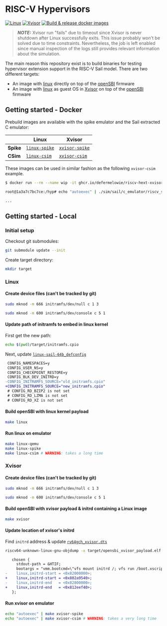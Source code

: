 # RISC-V Hypervisors

[![Linux](https://github.com/defermelowie/riscv-hext-xvisor-linux/actions/workflows/linux.yml/badge.svg)](https://github.com/defermelowie/riscv-hext-xvisor-linux/actions/workflows/linux.yml)
[![Xvisor](https://github.com/defermelowie/riscv-hext-xvisor-linux/actions/workflows/xvisor.yml/badge.svg)](https://github.com/defermelowie/riscv-hext-xvisor-linux/actions/workflows/xvisor.yml)
[![Build & release docker images](https://github.com/defermelowie/riscv-hext-xvisor-linux/actions/workflows/dockerize.yml/badge.svg)](https://github.com/defermelowie/riscv-hext-xvisor-linux/actions/workflows/dockerize.yml)

> **_NOTE:_** Xvisor run "fails" due to timeout since Xvisor is never shutdown after Linux successfully exits.
> This issue probably won't be solved due to time constraints.
> Nevertheless, the job is left enabled since manual inspection of the logs still provides relevant information about the simulation.

The main reason this repository exist is to build binaries for testing hypervisor extension support in the RISC-V Sail model.
There are two different targets:
- An image with [linux](./linux/) directly on top of the [openSBI](./opensbi/) firmware
- An image with [linux](./linux/) as guest OS in [Xvisor](./xvisor/) on top of the [openSBI](./opensbi/) firmware

## Getting started - Docker

Prebuild images are available with the spike emulator and the Sail extracted C emulator:

|           | **Linux**                                                                     | **Xvisor**                                                                      |
|-----------|-------------------------------------------------------------------------------|---------------------------------------------------------------------------------|
| **Spike** | [`linux-spike`](https://ghcr.io/defermelowie/riscv-hext-xvisor-linux/linux-spike:wip) | [`xvisor-spike`](https://ghcr.io/defermelowie/riscv-hext-xvisor-linux/xvisor-spike:wip) |
| **CSim**  | [`linux-csim`](https://ghcr.io/defermelowie/riscv-hext-xvisor-linux/linux-csim:wip)   | [`xvisor-csim`](https://ghcr.io/defermelowie/riscv-hext-xvisor-linux/xvisor-csim:wip)   |

These images can be used in similar fashion as the following `xvisor-csim` example.

```sh
$ docker run --rm --name wip -it ghcr.io/defermelowie/riscv-hext-xvisor-linux/xvisor-csim:wip

root@1a3a7c7bc7ce:/hyp# echo "autoexec" | ./sim/sail/c_emulator/riscv_sim_RV64 -Vmem -Vplatform -Vreg -Vinstr --enable-dirty-update --enable-pmp --mtval-has-illegal-inst-bits --xtinst-has-transformed-inst --ram-size 1024 --device-tree-blob rv64gch_xvisor.dtb opensbi_xvisor_payload.elf

...
```

## Getting started - Local

### Initial setup

Checkout git submodules:
```bash
git submodule update --init
```

Create target directory:
```bash
mkdir target
```

### Linux

#### Create device files (can't be tracked by git)

```bash
sudo mknod -m 666 initramfs/dev/null c 1 3
```
```bash
sudo mknod -m 600 initramfs/dev/console c 5 1
```

#### Update path of initramfs to embed in linux kernel

First get the new path:
```bash
echo $(pwd)/target/initramfs.cpio
```
Next, update [`linux-sail-64b_defconfig`](./linux-sail-64b_defconfig)
```diff
 CONFIG_NAMESPACES=y
 CONFIG_USER_NS=y
 CONFIG_CHECKPOINT_RESTORE=y
 CONFIG_BLK_DEV_INITRD=y
-CONFIG_INITRAMFS_SOURCE="old_initramfs.cpio"
+CONFIG_INITRAMFS_SOURCE="new_initramfs.cpio"
 # CONFIG_RD_BZIP2 is not set
 # CONFIG_RD_LZMA is not set
 # CONFIG_RD_XZ is not set
```

#### Build openSBI with linux kernel payload
```bash
make linux
```

#### Run linux on emulator
```bash
make linux-qemu
make linux-spike
make linux-csim # WARNING: takes a long time
```

### Xvisor

#### Create device files (can't be tracked by git)

```bash
sudo mknod -m 666 initramfs/dev/null c 1 3
```
```bash
sudo mknod -m 600 initramfs/dev/console c 5 1
```

#### Build openSBI with xvisor payload & initrd containing a Linux image

```bash
make xvisor
```

#### Update location of xvisor's initrd

Find `initrd` address & update [`rv64gch_xvisor.dts`](rv64gch_xvisor.dts)
```bash
riscv64-unknown-linux-gnu-objdump -x target/opensbi_xvisor_payload.elf | grep _initrd_
```

```diff
   chosen {
     stdout-path = &HTIF;
     bootargs = "vmm.bootcmd=\"vfs mount initrd /; vfs run /boot.xscript\"";
-    linux,initrd-start = <0x82000000>;
+    linux,initrd-start = <0x802a9540>;
-    linux,initrd-end   = <0x82800000>;
+    linux,initrd-end   = <0x812eef40>;
   };
```

#### Run xvisor on emulator
```bash
echo "autoexec" | make xvisor-spike
echo "autoexec" | make xvisor-csim # WARNING: takes a very long time
```
